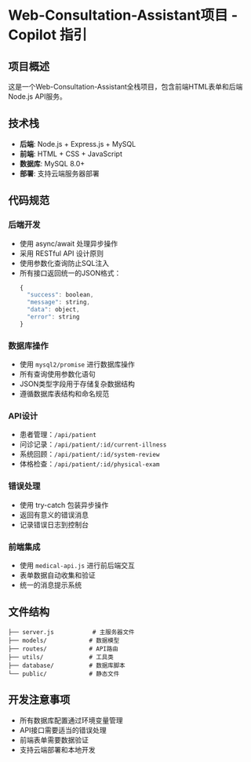<!-- Use this file to provide workspace-specific custom instructions to Copilot. For more details, visit https://code.visualstudio.com/docs/copilot/copilot-customization#_use-a-githubcopilotinstructionsmd-file -->

# Web-Consultation-Assistant项目 - Copilot 指引

## 项目概述
这是一个Web-Consultation-Assistant全栈项目，包含前端HTML表单和后端Node.js API服务。

## 技术栈
- **后端**: Node.js + Express.js + MySQL
- **前端**: HTML + CSS + JavaScript
- **数据库**: MySQL 8.0+
- **部署**: 支持云端服务器部署

## 代码规范

### 后端开发
- 使用 async/await 处理异步操作
- 采用 RESTful API 设计原则
- 使用参数化查询防止SQL注入
- 所有接口返回统一的JSON格式：
  ```javascript
  {
    "success": boolean,
    "message": string,
    "data": object,
    "error": string
  }
  ```

### 数据库操作
- 使用 `mysql2/promise` 进行数据库操作
- 所有查询使用参数化语句
- JSON类型字段用于存储复杂数据结构
- 遵循数据库表结构和命名规范

### API设计
- 患者管理：`/api/patient`
- 问诊记录：`/api/patient/:id/current-illness`
- 系统回顾：`/api/patient/:id/system-review`
- 体格检查：`/api/patient/:id/physical-exam`

### 错误处理
- 使用 try-catch 包装异步操作
- 返回有意义的错误消息
- 记录错误日志到控制台

### 前端集成
- 使用 `medical-api.js` 进行前后端交互
- 表单数据自动收集和验证
- 统一的消息提示系统

## 文件结构
```
├── server.js           # 主服务器文件
├── models/            # 数据模型
├── routes/            # API路由
├── utils/             # 工具类
├── database/          # 数据库脚本
└── public/            # 静态文件
```

## 开发注意事项
- 所有数据库配置通过环境变量管理
- API接口需要适当的错误处理
- 前端表单需要数据验证
- 支持云端部署和本地开发

